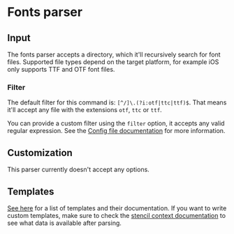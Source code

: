 # Fonts parser

## Input

The fonts parser accepts a directory, which it'll recursively search for font files. Supported file types depend on the target platform, for example iOS only supports TTF and OTF font files.

### Filter

The default filter for this command is: `[^/]\.(?i:otf|ttc|ttf)$`. That means it'll accept any file with the extensions `otf`, `ttc` or `ttf`.

You can provide a custom filter using the `filter` option, it accepts any valid regular expression. See the [Config file documentation](../ConfigFile.md) for more information.

## Customization

This parser currently doesn't accept any options.

## Templates

[See here](../templates/fonts) for a list of templates and their documentation. If you want to write custom templates, make sure to check the [stencil context documentation](../SwiftGenKit%20Contexts/Fonts.md) to see what data is available after parsing.
